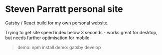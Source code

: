 # Steven Parratt personal site

Gatsby / React build for my own personal website. 

Trying to get site speed index below 3 seconds - works great for desktop, but needs further optimisation for mobile

> demo: npm install
> demo: gatsby develop
